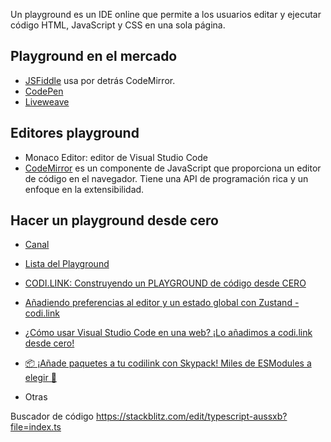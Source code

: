 
Un playground es un IDE online que permite a los usuarios editar y ejecutar código HTML, JavaScript y CSS en una sola página.


## Playground en el mercado

* [JSFiddle](https://jsfiddle.net/) usa por detrás CodeMirror.
* [CodePen](https://codepen.io/)
* [Liveweave](https://liveweave.com/)

## Editores playground

* Monaco Editor: editor de Visual Studio Code
* [CodeMirror](https://codemirror.net/) es un componente de JavaScript que proporciona un editor de código en el navegador. Tiene una API de programación rica y un enfoque en la extensibilidad.


## Hacer un playground desde cero

* [Canal](https://www.youtube.com/c/midulive/playlists)
* [Lista del Playground](https://www.youtube.com/playlist?list=PLUofhDIg_38oYdGP7OTdaisFN3c3u3mNC)

* [CODI.LINK: Construyendo un PLAYGROUND de código desde CERO](https://youtu.be/EsE8MvxJTdA)
* [Añadiendo preferencias al editor y un estado global con Zustand - codi.link](https://youtu.be/5dFWaHhnHeI)
* [¿Cómo usar Visual Studio Code en una web? ¡Lo añadimos a codi.link desde cero!](https://youtu.be/EnI1QDicVT8)
* [📦 ¡Añade paquetes a tu codilink con Skypack! Miles de ESModules a elegir 🤩](https://youtu.be/gEk7AWrHKXs)

* Otras

Buscador de código https://stackblitz.com/edit/typescript-aussxb?file=index.ts

